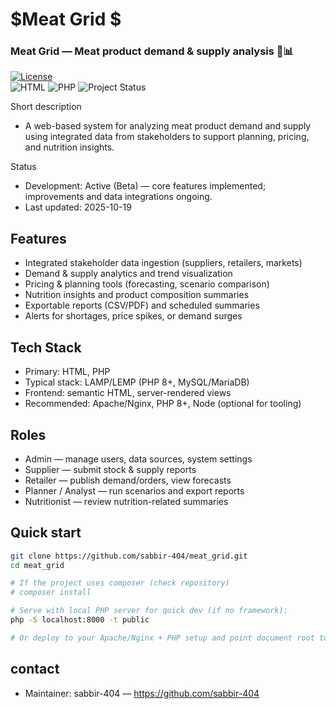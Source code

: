 # $Meat Grid $
### Meat Grid — Meat product demand & supply analysis 🥩📊
[![License](https://img.shields.io/badge/License-MIT-lightgrey.svg)](https://opensource.org/licenses/MIT)  
![HTML](https://img.shields.io/badge/HTML-79.4%25-orange)
![PHP](https://img.shields.io/badge/PHP-20.6%25-purple)
![Project Status](https://img.shields.io/badge/status-Active%20(Beta)-brightgreen)

Short description
- A web-based system for analyzing meat product demand and supply using integrated data from stakeholders to support planning, pricing, and nutrition insights.

Status
- Development: Active (Beta) — core features implemented; improvements and data integrations ongoing.  
- Last updated: 2025-10-19

## Features
- Integrated stakeholder data ingestion (suppliers, retailers, markets)
- Demand & supply analytics and trend visualization
- Pricing & planning tools (forecasting, scenario comparison)
- Nutrition insights and product composition summaries
- Exportable reports (CSV/PDF) and scheduled summaries
- Alerts for shortages, price spikes, or demand surges

## Tech Stack
- Primary: HTML, PHP
- Typical stack: LAMP/LEMP (PHP 8+, MySQL/MariaDB)
- Frontend: semantic HTML, server-rendered views
- Recommended: Apache/Nginx, PHP 8+, Node (optional for tooling)

## Roles
- Admin — manage users, data sources, system settings  
- Supplier — submit stock & supply reports  
- Retailer — publish demand/orders, view forecasts  
- Planner / Analyst — run scenarios and export reports  
- Nutritionist — review nutrition-related summaries

## Quick start
```bash
git clone https://github.com/sabbir-404/meat_grid.git
cd meat_grid

# If the project uses composer (check repository)
# composer install

# Serve with local PHP server for quick dev (if no framework):
php -S localhost:8000 -t public

# Or deploy to your Apache/Nginx + PHP setup and point document root to the project public/ or root folder.
```

## contact
- Maintainer: sabbir-404 — https://github.com/sabbir-404

